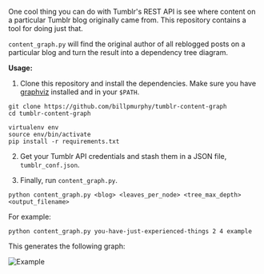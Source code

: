 One cool thing you can do with Tumblr's REST API is see where content on a
particular Tumblr blog originally came from. This repository contains a tool
for doing just that.

`content_graph.py` will find the original author of all reblogged posts on a
particular blog and turn the result into a dependency tree diagram.

**Usage:**

1) Clone this repository and install the dependencies. Make sure you have
   [graphviz](http://www.graphviz.org) installed and in your `$PATH`.

```
git clone https://github.com/billpmurphy/tumblr-content-graph
cd tumblr-content-graph

virtualenv env
source env/bin/activate
pip install -r requirements.txt
```

2) Get your Tumblr API credentials and stash them in a JSON file, `tumblr_conf.json`.

3) Finally, run `content_graph.py`.

```
python content_graph.py <blog> <leaves_per_node> <tree_max_depth> <output_filename>
```

For example:

```
python content_graph.py you-have-just-experienced-things 2 4 example
```

This generates the following graph:

![Example](../master/example.svg?raw=true)
